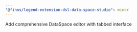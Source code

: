 ```yaml
---
"@finos/legend-extension-dsl-data-space-studio": minor
---
```


Add comprehensive DataSpace editor with tabbed interface
